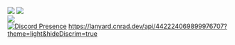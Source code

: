 ![](https://i.imgur.com/6c13FYn.png)
![](https://github-readme-stats.vercel.app/api?username=soevielofficial&theme=radical&hide_border=false&include_all_commits=true&count_private=false)<br/>
![](https://github-readme-stats.vercel.app/api/top-langs/?username=soevielofficial&theme=radical&hide_border=false&include_all_commits=true&count_private=false&layout=compact)<br/>
[![Discord Presence](	https://lanyard.cnrad.dev/api/442224069899976707?theme=light&hideDiscrim=true)](https://discord.com/users/442224069899976707)
	https://lanyard.cnrad.dev/api/442224069899976707?theme=light&hideDiscrim=true
